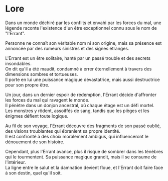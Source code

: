# Lore

Dans un monde déchiré par les conflits et envahi par les forces du mal, une légende raconte l'existence d'un être exceptionnel connu sous le nom de "l'Errant".  

Personne ne connaît son véritable nom ni son origine, mais sa présence est annoncée par des rumeurs sinistres et des signes étranges.  

L'Errant est un être solitaire, hanté par un passé trouble et des secrets insondables.  
On dit qu'il a été maudit, condamné à errer éternellement à travers des dimensions sombres et tortueuses.  
Il porte en lui une puissance magique dévastatrice, mais aussi destructrice pour son propre être.  

Un jour, dans un dernier espoir de rédemption, l'Errant décide d'affronter les forces du mal qui ravagent le monde.  
Il pénètre dans un donjon ancestral, où chaque étage est un défi mortel.  
Les monstres y rôdent, assoiffés de sang, tandis que les pièges et les énigmes défient toute logique.  

Au fil de son voyage, l'Errant découvre des fragments de son passé oublié, des visions troublantes qui ébranlent sa propre identité.  
Il est confronté à des choix moralement ambigus, qui influenceront le dénouement de son histoire.  

Cependant, plus l'Errant avance, plus il risque de sombrer dans les ténèbres qui le tourmentent. Sa puissance magique grandit, mais il se consume de l'intérieur.  
La ligne entre le salut et la damnation devient floue, et l'Errant doit faire face à son destin, quel qu'il soit.